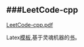###LeetCode-cpp
-----------------
<a href="https://github.com/DaI253/leetcode/raw/master/leetcode-cpp.pdf">LeetCode-cpp.pdf</a>

Latex[模板](https://github.com/chenshuo/typeset),基于灵魂机器的[书](https://github.com/soulmachine/leetcode)。
